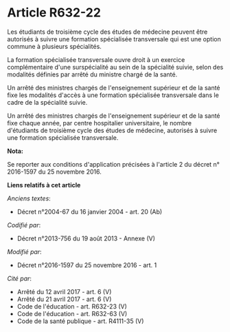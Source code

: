 # Article R632-22

Les étudiants de troisième cycle des études de médecine peuvent être autorisés à suivre une formation spécialisée
transversale qui est une option commune à plusieurs spécialités. 

La formation spécialisée transversale ouvre droit à un exercice complémentaire d'une surspécialité au sein de la spécialité
suivie, selon des modalités définies par arrêté du ministre chargé de la santé. 

Un arrêté des ministres chargés de l'enseignement supérieur et de la santé fixe les modalités d'accès à une formation
spécialisée transversale dans le cadre de la spécialité suivie. 

Un arrêté des ministres chargés de l'enseignement supérieur et de la santé fixe chaque année, par centre hospitalier
universitaire, le nombre d'étudiants de troisième cycle des études de médecine, autorisés à suivre une formation spécialisée
transversale.

**Nota:**

Se reporter aux conditions d'application précisées à l'article 2 du décret n° 2016-1597 du 25 novembre 2016.

**Liens relatifs à cet article**

_Anciens textes_:

  - Décret n°2004-67 du 16 janvier 2004 - art. 20 (Ab)

_Codifié par_:

  - Décret n°2013-756 du 19 août 2013 -  Annexe (V)

_Modifié par_:

  - Décret n°2016-1597 du 25 novembre 2016 - art. 1

_Cité par_:

  - Arrêté du 12 avril 2017 - art. 6 (V)
  - Arrêté du 21 avril 2017 - art. 6 (V)
  - Code de l'éducation - art. R632-23 (V)
  - Code de l'éducation - art. R632-63 (V)
  - Code de la santé publique - art. R4111-35 (V)
